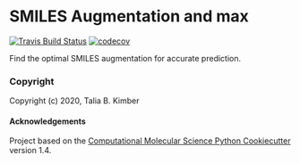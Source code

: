 SMILES Augmentation and max
==============================
[//]: # (Badges)
[![Travis Build Status](https://travis-ci.com/t-kimber/maxsmi.svg?branch=main)](https://travis-ci.com/t-kimber/maxsmi) 
[![codecov](https://codecov.io/gh/t-kimber/maxsmi/branch/main/graph/badge.svg)](https://codecov.io/gh/t-kimber/maxsmi/branch/main)

Find the optimal SMILES augmentation for accurate prediction.

### Copyright

Copyright (c) 2020, Talia B. Kimber


#### Acknowledgements

Project based on the
[Computational Molecular Science Python Cookiecutter](https://github.com/molssi/cookiecutter-cms) version 1.4.
